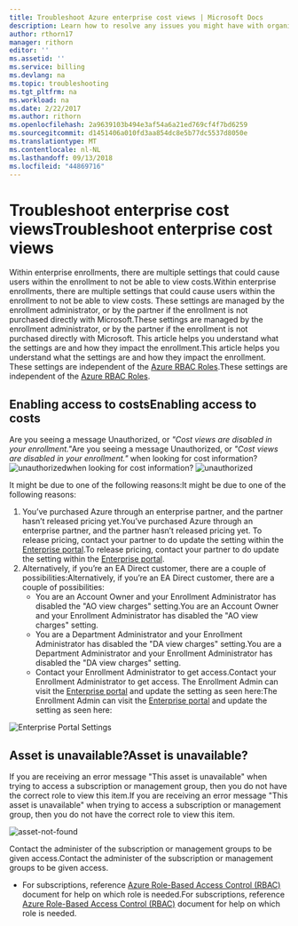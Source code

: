 ```yaml
---
title: Troubleshoot Azure enterprise cost views | Microsoft Docs
description: Learn how to resolve any issues you might have with organizational cost views within the Azure portal.
author: rthorn17
manager: rithorn
editor: ''
ms.assetid: ''
ms.service: billing
ms.devlang: na
ms.topic: troubleshooting
ms.tgt_pltfrm: na
ms.workload: na
ms.date: 2/22/2017
ms.author: rithorn
ms.openlocfilehash: 2a9639103b494e3af54a6a21ed769cf4f7bd6259
ms.sourcegitcommit: d1451406a010fd3aa854dc8e5b77dc5537d8050e
ms.translationtype: MT
ms.contentlocale: nl-NL
ms.lasthandoff: 09/13/2018
ms.locfileid: "44869716"
---
```

# <a name="troubleshoot-enterprise-cost-views"></a><span data-ttu-id="dc6fd-103">Troubleshoot enterprise cost views</span><span class="sxs-lookup"><span data-stu-id="dc6fd-103">Troubleshoot enterprise cost views</span></span> 

<span data-ttu-id="dc6fd-104">Within enterprise enrollments, there are multiple settings that could cause users within the enrollment to not be able to view costs.</span><span class="sxs-lookup"><span data-stu-id="dc6fd-104">Within enterprise enrollments, there are multiple settings that could cause users within the enrollment to not be able to view costs.</span></span>  <span data-ttu-id="dc6fd-105">These settings are managed by the enrollment administrator, or by the partner if the enrollment is not purchased directly with Microsoft.</span><span class="sxs-lookup"><span data-stu-id="dc6fd-105">These settings are managed by the enrollment administrator, or by the partner if the enrollment is not purchased directly with Microsoft.</span></span>  <span data-ttu-id="dc6fd-106">This article helps you understand what the settings are and how they impact the enrollment.</span><span class="sxs-lookup"><span data-stu-id="dc6fd-106">This article helps you understand what the settings are and how they impact the enrollment.</span></span> <span data-ttu-id="dc6fd-107">These settings are independent of the [Azure RBAC Roles](https://docs.microsoft.com/azure/role-based-access-control/role-assignments-portal).</span><span class="sxs-lookup"><span data-stu-id="dc6fd-107">These settings are independent of the [Azure RBAC Roles](https://docs.microsoft.com/azure/role-based-access-control/role-assignments-portal).</span></span> 


## <a name="enabling-access-to-costs"></a><span data-ttu-id="dc6fd-108">Enabling access to costs</span><span class="sxs-lookup"><span data-stu-id="dc6fd-108">Enabling access to costs</span></span>

<span data-ttu-id="dc6fd-109">Are you seeing a message Unauthorized, or *"Cost views are disabled in your enrollment."*</span><span class="sxs-lookup"><span data-stu-id="dc6fd-109">Are you seeing a message Unauthorized, or *"Cost views are disabled in your enrollment."*</span></span> <span data-ttu-id="dc6fd-110">when looking for cost information? ![unauthorized](media/billing-enterprise-mgmt-groups/unauthorized.png)</span><span class="sxs-lookup"><span data-stu-id="dc6fd-110">when looking for cost information? ![unauthorized](media/billing-enterprise-mgmt-groups/unauthorized.png)</span></span>

<span data-ttu-id="dc6fd-111">It might be due to one of the following reasons:</span><span class="sxs-lookup"><span data-stu-id="dc6fd-111">It might be due to one of the following reasons:</span></span>

1. <span data-ttu-id="dc6fd-112">You’ve purchased Azure through an enterprise partner, and the partner hasn’t released pricing yet.</span><span class="sxs-lookup"><span data-stu-id="dc6fd-112">You’ve purchased Azure through an enterprise partner, and the partner hasn’t released pricing yet.</span></span> <span data-ttu-id="dc6fd-113">To release pricing, contact your partner to do update the setting within the [Enterprise portal](https://ea.azure.com).</span><span class="sxs-lookup"><span data-stu-id="dc6fd-113">To release pricing, contact your partner to do update the setting within the [Enterprise portal](https://ea.azure.com).</span></span>
2. <span data-ttu-id="dc6fd-114">Alternatively, if you’re an EA Direct customer, there are a couple of possibilities:</span><span class="sxs-lookup"><span data-stu-id="dc6fd-114">Alternatively, if you’re an EA Direct customer, there are a couple of possibilities:</span></span>
    * <span data-ttu-id="dc6fd-115">You are an Account Owner and your Enrollment Administrator has disabled the "AO view charges" setting.</span><span class="sxs-lookup"><span data-stu-id="dc6fd-115">You are an Account Owner and your Enrollment Administrator has disabled the "AO view charges" setting.</span></span>  
    * <span data-ttu-id="dc6fd-116">You are a Department Administrator and your Enrollment Administrator has disabled the "DA view charges" setting.</span><span class="sxs-lookup"><span data-stu-id="dc6fd-116">You are a Department Administrator and your Enrollment Administrator has disabled the "DA view charges" setting.</span></span>
    * <span data-ttu-id="dc6fd-117">Contact your Enrollment Administrator to get access.</span><span class="sxs-lookup"><span data-stu-id="dc6fd-117">Contact your Enrollment Administrator to get access.</span></span> <span data-ttu-id="dc6fd-118">The Enrollment Admin can visit the [Enterprise portal](https://ea.azure.com/manage/enrollment) and update the setting as seen here:</span><span class="sxs-lookup"><span data-stu-id="dc6fd-118">The Enrollment Admin can visit the [Enterprise portal](https://ea.azure.com/manage/enrollment) and update the setting as seen here:</span></span>

![Enterprise Portal Settings](media/billing-enterprise-mgmt-groups/ea-portal-settings.png)


## <a name="asset-is-unavailable"></a><span data-ttu-id="dc6fd-120">Asset is unavailable?</span><span class="sxs-lookup"><span data-stu-id="dc6fd-120">Asset is unavailable?</span></span> 
<span data-ttu-id="dc6fd-121">If you are receiving an error message "This asset is unavailable" when trying to access a subscription or management group, then you do not have the correct role to view this item.</span><span class="sxs-lookup"><span data-stu-id="dc6fd-121">If you are receiving an error message "This asset is unavailable" when trying to access a subscription or management group, then you do not have the correct role to view this item.</span></span>  

![asset-not-found](media/billing-enterprise-mgmt-groups/asset-not-found.png)

<span data-ttu-id="dc6fd-123">Contact the administer of the subscription or management groups to be given access.</span><span class="sxs-lookup"><span data-stu-id="dc6fd-123">Contact the administer of the subscription or management groups to be given access.</span></span>  
* <span data-ttu-id="dc6fd-124">For subscriptions, reference [Azure Role-Based Access Control (RBAC)](https://docs.microsoft.com/azure/role-based-access-control/role-assignments-portal) document for help on which role is needed.</span><span class="sxs-lookup"><span data-stu-id="dc6fd-124">For subscriptions, reference [Azure Role-Based Access Control (RBAC)](https://docs.microsoft.com/azure/role-based-access-control/role-assignments-portal) document for help on which role is needed.</span></span>
